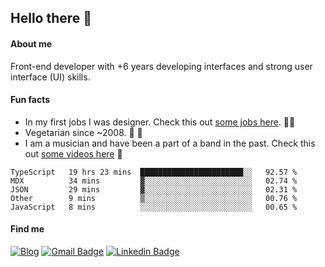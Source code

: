 ## Hello there 🤘

#### About me

Front-end developer with +6 years developing interfaces and strong user interface (UI) skills.

#### Fun facts

- In my first jobs I was designer. Check this out [some jobs here](https://www.behance.net/edermunhoz1384). 👨‍💻
- Vegetarian since ~2008. 🌱 🍄
- I am a musician and have been a part of a band in the past. Check this out [some videos here](https://www.youtube.com/watch?v=73xqyuybYWc&ab_channel=OrckOut) 🎸

<!--START_SECTION:waka-->
```text
TypeScript   19 hrs 23 mins  ███████████████████████░░   92.57 % 
MDX          34 mins         ▓░░░░░░░░░░░░░░░░░░░░░░░░   02.74 % 
JSON         29 mins         ▓░░░░░░░░░░░░░░░░░░░░░░░░   02.31 % 
Other        9 mins          ▒░░░░░░░░░░░░░░░░░░░░░░░░   00.76 % 
JavaScript   8 mins          ░░░░░░░░░░░░░░░░░░░░░░░░░   00.65 % 
```
<!--END_SECTION:waka-->

#### Find me

[![Blog](https://img.shields.io/badge/blog-https%3A%2F%2Federmunhozsantos.com%2F-orange)](https://edermunhozsantos.netlify.app/)
[![Gmail Badge](https://img.shields.io/badge/-edermunhozsantos@gmail.com-c14438?style=flat-square&logo=Gmail&logoColor=white&link=mailto:edermunhozsantos@gmail.com)](mailto:edermunhozsantos@gmail.com)
[![Linkedin Badge](https://img.shields.io/badge/-LinkedIn-blue?style=flat-square&logo=Linkedin&logoColor=white&link=eder-munhoz-dos-santos-52965b66)](https://www.linkedin.com/in/eder-munhoz-dos-santos-52965b66)
